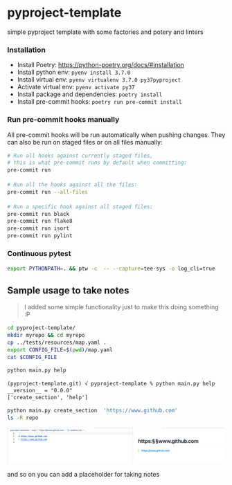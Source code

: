 # pyproject-template

simple pyproject template with some factories and potery and linters

### Installation

* Install Poetry: <https://python-poetry.org/docs/#installation>
* Install python env: `pyenv install 3.7.0`
* Install virtual env: `pyenv virtualenv 3.7.0 py37pyproject`
* Activate virtual env: `pyenv activate py37`
* Install package and dependencies: `poetry install`
* Install pre-commit hooks: `poetry run pre-commit install`

### Run pre-commit hooks manually

All pre-commit hooks will be run automatically when pushing changes.
They can also be run on staged files or on all files manually:

```bash
# Run all hooks against currently staged files,
# this is what pre-commit runs by default when committing:
pre-commit run

# Run all the hooks against all the files:
pre-commit run --all-files

# Run a specific hook against all staged files:
pre-commit run black
pre-commit run flake8
pre-commit run isort
pre-commit run pylint
```

### Continuous pytest

```bash
export PYTHONPATH=. && ptw -c  -- --capture=tee-sys -o log_cli=true
```

## Sample usage to take notes
> I added some simple functionality just to make this doing something :P

```bash
cd pyproject-template/
mkdir myrepo && cd myrepo
cp ../tests/resources/map.yaml .
export CONFIG_FILE=$(pwd)/map.yaml
cat $CONFIG_FILE
```

```bash
python main.py help
```
```
(pyproject-template.git) √ pyproject-template % python main.py help
__version__ = "0.0.0"
['create_section', 'help']
```

```bash
python main.py create_section  'https://www.github.com'
ls -R repo
```
![](img000.png)

and so on you can add a placeholder for taking notes
